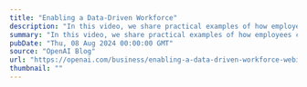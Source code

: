 ```yaml
---
title: "Enabling a Data-Driven Workforce"
description: "In this video, we share practical examples of how employees can use ChatGPT Enterprise to efficiently analyze data and uncover insights."
summary: "In this video, we share practical examples of how employees can use ChatGPT Enterprise to efficiently analyze data and uncover insights."
pubDate: "Thu, 08 Aug 2024 00:00:00 GMT"
source: "OpenAI Blog"
url: "https://openai.com/business/enabling-a-data-driven-workforce-webinar"
thumbnail: ""
---
```


